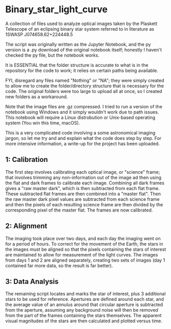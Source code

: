 # Binary_star_light_curve
A collection of files used to analyze optical images taken by the Plaskett Telescope of an eclipsing binary star system referred to in literature as 1SWASP J074658.62+224448.5

The script was originally written as the Jupyter Notebook, and the py version is a .py download of the original notebook itself; honestly I haven't checked the py file, but the notebook works.

It is ESSENTIAL that the folder structure is accurate to what is in the repository for the code to work; it relies on certain paths being available.  

FYI, disregard any files named "Nothing" or "NA"; they were simply created to allow me to create the folder/directory structure that is necessary for the code.  The original folders were too large to upload all at once, so I created new folders as a workaround.

Note that the image files are .gz compressed.  I tried to run a version of the notebook using Windows and it simply wouldn't work due to path issues.  This notebook will require a Linux distrobution or Unix-based operating system (You win this time, macOS).

This is a very complicated code involving a some astronomical imaging jargon, so let me try and and explain what the code does step by step.  For more intensive information, a write-up for the project has been uploaded.

## 1: Calibration
The first step involves calibrating each optical image, or "science" frame;  that involves trimming any non-information out of the image ad then using the flat and dark frames to calibrate each image.  Combining all dark frames gives a "raw master dark", which is then subtracted from each flat frame.  These subtracted flat frames are then combined into a "master flat".  Then the raw master dark pixel values are subtracted from each science frame and then the pixels of each resulting science frame are then divided by the corresponding pixel of the master flat. The frames are now calibrated.

## 2: Alignment
The imaging took place over two days, and each day the imaging went on for a period of hours.  To correct for the movement of the Earth, the stars in the images must be aligned so that the pixels containing the stars of interest are maintained to allow for measurement of the light curves. The images from days 1 and 2 are aligned separately, creating two sets of images (day 1 contained far more data, so the result is far better).

## 3: Data Analysis
The remaining script locates and marks the star of interest, plus 3 additional stars to be used for reference.  Apertures are defined around each star, and the average value of an annulus around that circular aperture is subtracted from the aperture, assuming any background noise will then be removed from the part of the frames containing the stars themselves.  The apparent visual magnitudes of the stars are then calculated and plotted versus time.
